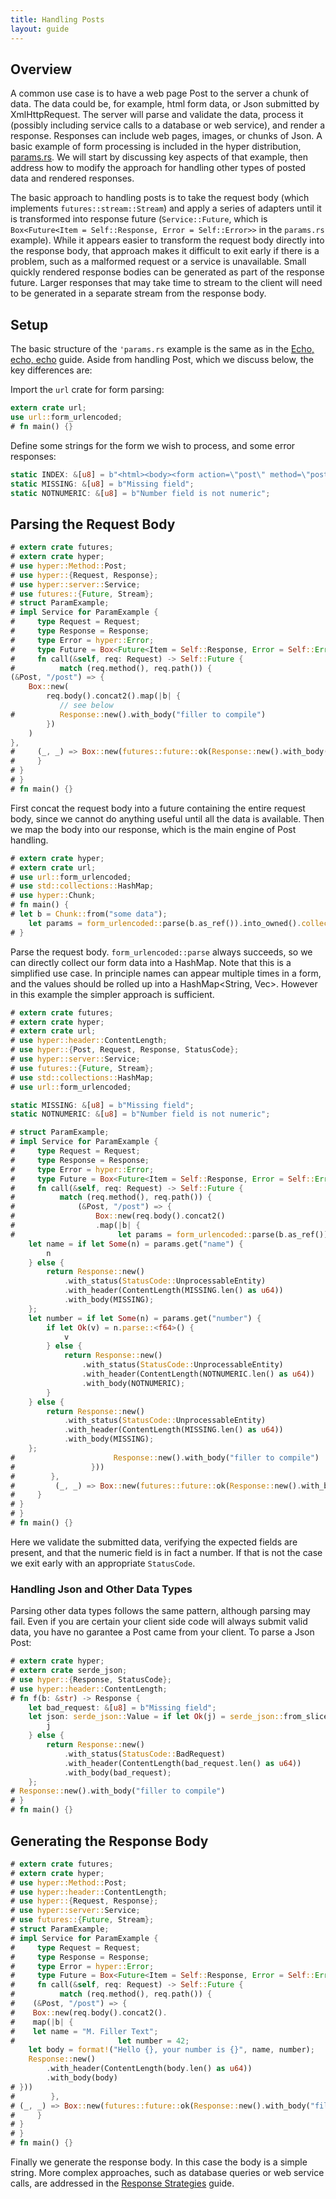 ```yaml
---
title: Handling Posts
layout: guide
---
```


## Overview

A common use case is to have a web page Post to the server a chunk of
data. The data could be, for example, html form data, or Json
submitted by XmlHttpRequest. The server will parse and validate the
data, process it (possibly including service calls to a database or
web service), and render a response. Responses can include web pages,
images, or chunks of Json. A basic example of form processing is
included in the hyper distribution,
[params.rs](https://github.com/hyperium/hyper/blob/v0.11.25/examples/params.rs). We
will start by discussing key aspects of that example, then address how
to modify the approach for handling other types of posted data and
rendered responses.

The basic approach to handling posts is to take the request body
(which implements `futures::stream::Stream`) and apply a series of
adapters until it is transformed into response future
(`Service::Future`, which is `Box<Future<Item = Self::Response, Error
= Self::Error>>` in the `params.rs` example). While it appears easier
to transform the request body directly into the response body, that
approach makes it difficult to exit early if there is a problem, such
as a malformed request or a service is unavailable. Small quickly
rendered response bodies can be generated as part of the response
future. Larger responses that may take time to stream to the client
will need to be generated in a separate stream from the response body.

## Setup

The basic structure of the `'params.rs` example is the same as in the
[Echo, echo, echo](echo.md) guide. Aside from handling Post, which we
discuss below, the key differences are:

Import the `url` crate for form parsing:

```rust
extern crate url;
use url::form_urlencoded;
# fn main() {}
```

Define some strings for the form we wish to process, and some error
responses:

```rust
static INDEX: &[u8] = b"<html><body><form action=\"post\" method=\"post\">Name: <input type=\"text\" name=\"name\"><br>Number: <input type=\"text\" name=\"number\"><br><input type=\"submit\"></body></html>";
static MISSING: &[u8] = b"Missing field";
static NOTNUMERIC: &[u8] = b"Number field is not numeric";
```

## Parsing the Request Body

```rust
# extern crate futures;
# extern crate hyper;
# use hyper::Method::Post;
# use hyper::{Request, Response};
# use hyper::server::Service;
# use futures::{Future, Stream};
# struct ParamExample;
# impl Service for ParamExample {
#     type Request = Request;
#     type Response = Response;
#     type Error = hyper::Error;
#     type Future = Box<Future<Item = Self::Response, Error = Self::Error>>;
#     fn call(&self, req: Request) -> Self::Future {
#          match (req.method(), req.path()) {
(&Post, "/post") => {
    Box::new(
        req.body().concat2().map(|b| {
           // see below
#          Response::new().with_body("filler to compile")
        })
    )
},
#     (_, _) => Box::new(futures::future::ok(Response::new().with_body("filler to compile")))
#     }
# }
# }
# fn main() {}
```

First concat the request body into a future containing the entire
request body, since we cannot do anything useful until all the data is
available. Then we map the body into our response, which is the main
engine of Post handling.


```rust
# extern crate hyper;
# extern crate url;
# use url::form_urlencoded;
# use std::collections::HashMap;
# use hyper::Chunk;
# fn main() {
# let b = Chunk::from("some data");
    let params = form_urlencoded::parse(b.as_ref()).into_owned().collect::<HashMap<String, String>>();
# }
```

Parse the request body. `form_urlencoded::parse` always succeeds, so
we can directly collect our form data into a HashMap. Note that this
is a simplified use case. In principle names can appear multiple times
in a form, and the values should be rolled up into a HashMap<String,
Vec<String>>. However in this example the simpler approach is
sufficient.


```rust
# extern crate futures;
# extern crate hyper;
# extern crate url;
# use hyper::header::ContentLength;
# use hyper::{Post, Request, Response, StatusCode};
# use hyper::server::Service;
# use futures::{Future, Stream};
# use std::collections::HashMap;
# use url::form_urlencoded;

static MISSING: &[u8] = b"Missing field";
static NOTNUMERIC: &[u8] = b"Number field is not numeric";

# struct ParamExample;
# impl Service for ParamExample {
#     type Request = Request;
#     type Response = Response;
#     type Error = hyper::Error;
#     type Future = Box<Future<Item = Self::Response, Error = Self::Error>>;
#     fn call(&self, req: Request) -> Self::Future {
#          match (req.method(), req.path()) {
#              (&Post, "/post") => {
#                  Box::new(req.body().concat2()
#                  .map(|b| {
#                       let params = form_urlencoded::parse(b.as_ref()).into_owned().collect::<HashMap<String, String>>();
    let name = if let Some(n) = params.get("name") {
        n
    } else {
        return Response::new()
            .with_status(StatusCode::UnprocessableEntity)
            .with_header(ContentLength(MISSING.len() as u64))
            .with_body(MISSING);
    };
    let number = if let Some(n) = params.get("number") {
        if let Ok(v) = n.parse::<f64>() {
            v
        } else {
            return Response::new()
                .with_status(StatusCode::UnprocessableEntity)
                .with_header(ContentLength(NOTNUMERIC.len() as u64))
                .with_body(NOTNUMERIC);
        }
    } else {
        return Response::new()
            .with_status(StatusCode::UnprocessableEntity)
            .with_header(ContentLength(MISSING.len() as u64))
            .with_body(MISSING);
    };
#                      Response::new().with_body("filler to compile")
#                 }))
#        },
#         (_, _) => Box::new(futures::future::ok(Response::new().with_body("filler to compile")))
#     }
# }
# }
# fn main() {}
```

Here we validate the submitted data, verifying the expected fields are
present, and that the numeric field is in fact a number. If that is
not the case we exit early with an appropriate `StatusCode`.

### Handling Json and Other Data Types

Parsing other data types follows the same pattern, although parsing
may fail. Even if you are certain your client side code will always
submit valid data, you have no garantee a Post came from your
client. To parse a Json Post:

```rust
# extern crate hyper;
# extern crate serde_json;
# use hyper::{Response, StatusCode};
# use hyper::header::ContentLength;
# fn f(b: &str) -> Response {
    let bad_request: &[u8] = b"Missing field";
    let json: serde_json::Value = if let Ok(j) = serde_json::from_slice(b.as_ref()) {
        j
    } else {
        return Response::new()
            .with_status(StatusCode::BadRequest)
            .with_header(ContentLength(bad_request.len() as u64))
            .with_body(bad_request);
    };
# Response::new().with_body("filler to compile")
# }
# fn main() {}
```

## Generating the Response Body

```rust
# extern crate futures;
# extern crate hyper;
# use hyper::Method::Post;
# use hyper::header::ContentLength;
# use hyper::{Request, Response};
# use hyper::server::Service;
# use futures::{Future, Stream};
# struct ParamExample;
# impl Service for ParamExample {
#     type Request = Request;
#     type Response = Response;
#     type Error = hyper::Error;
#     type Future = Box<Future<Item = Self::Response, Error = Self::Error>>;
#     fn call(&self, req: Request) -> Self::Future {
#          match (req.method(), req.path()) {
#    (&Post, "/post") => {
#    Box::new(req.body().concat2().
#    map(|b| {
#    let name = "M. Filler Text";
#                       let number = 42;
    let body = format!("Hello {}, your number is {}", name, number);
    Response::new()
        .with_header(ContentLength(body.len() as u64))
        .with_body(body)
# }))
#        },
# (_, _) => Box::new(futures::future::ok(Response::new().with_body("filler to compile")))
#     }
# }
# }
# fn main() {}
```

Finally we generate the response body. In this case the body is a
simple string. More complex approaches, such as database queries or
web service calls, are addressed in the [Response
Strategies](response_strategies.md) guide.
